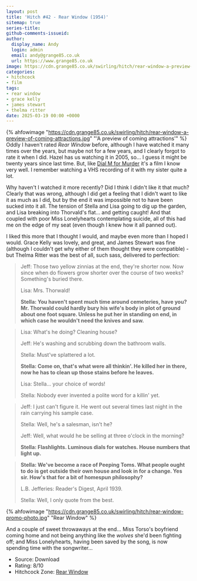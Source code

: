 ```yaml
---
layout: post
title: 'Hitch #42 - Rear Window (1954)'
sitemap: true
series-title:
github-comments-issueid:
author:
  display_name: Andy
  login: admin
  email: andy@grange85.co.uk
  url: https://www.grange85.co.uk
image: https://cdn.grange85.co.uk/swirling/hitch/rear-window-a-preview-of-coming-attractions.jpg
categories:
- hitchcock
- film
tags:
- rear window
- grace kelly
- james stewart
- thelma ritter
date: 2025-03-19 00:00 +0000
---
```

{% ahfowimage "https://cdn.grange85.co.uk/swirling/hitch/rear-window-a-preview-of-coming-attractions.jpg" "'A preview of coming attractions'" %}
Oddly I haven't rated _Rear Window_ before, although I have watched it many times over the years, but maybe not for a few years, and I clearly forgot to rate it when I did. Hazel has us watching it in 2005, so... I guess it might be twenty years since last time. But, like [Dial M for Murder](/swirling/2025/03/18/hitch-41-dial-m-for-murder-1954/) it's a film I know very well. I remember watching a VHS recording of it with my sister quite a lot.

Why haven't I watched it more recently? Did I think I didn't like it that much? Clearly that was wrong, although I did get a feeling that I didn't want to like it as much as I did, but by the end it was impossible not to have been sucked into it all. The tension of Stella and Lisa going to dig up the garden, and Lisa breaking into Thorvald's flat... and getting caught! And that coupled with poor Miss Lonelyhearts contemplating suicide, all of this had me on the edge of my seat (even though I knew how it all panned out).

I liked this more that I thought I would, and maybe even more than I hoped I would. Grace Kelly was lovely, and great, and James Stewart was fine (although I couldn't get why either of them thought they were compatible) - but Thelma Ritter was the best of all, such sass, delivered to perfection:

<blockquote>
    <p>Jeff: Those two yellow zinnias at the end, they're shorter now. Now since when do flowers grow shorter over the course of two weeks? Something's buried there.</p>
    <p>Lisa: Mrs. Thorwald!</p>
    <p><b>Stella: You haven't spent much time around cemeteries, have you? Mr. Thorwald could hardly bury his wife's body in plot of ground about one foot square. Unless he put her in standing on end, in which case he wouldn't need the knives and saw.</b></p>
</blockquote>

<blockquote>
    <p>Lisa: What's he doing? Cleaning house?</p>
    <p>Jeff: He's washing and scrubbing down the bathroom walls.</p>
    <p>Stella: Must've splattered a lot.</p>
    <p><b>Stella: Come on, that's what were all thinkin'. He killed her in there, now he has to clean up those stains before he leaves.</b></p>
    <p>Lisa: Stella... your choice of words!</p>
    <p>Stella: Nobody ever invented a polite word for a killin' yet.</p>
</blockquote>


<blockquote>
    <p>Jeff: I just can't figure it. He went out several times last night in the rain carrying his sample case.</p>
    <p>Stella: Well, he's a salesman, isn't he?</p>
    <p>Jeff: Well, what would he be selling at three o'clock in the morning?</p>
    <p><b>Stella: Flashlights. Luminous dials for watches. House numbers that light up.</b></p>
</blockquote>

<blockquote>
    <p><b>Stella: We've become a race of Peeping Toms. What people ought to do is get outside their own house and look in for a change. Yes sir. How's that for a bit of homespun philosophy?</b></p>
    <p>L.B. Jefferies: Reader's Digest, April 1939.</p>
    <p>Stella: Well, I only quote from the best.</p>
</blockquote>

{% ahfowimage "https://cdn.grange85.co.uk/swirling/hitch/rear-window-promo-photo.jpg" "Rear Window" %}

And a couple of sweet throwaways at the end... Miss Torso's boyfriend coming home and not being anything like the _wolves_ she'd been fighting off; and Miss Lonelyhearts, having been saved by the song, is now spending time with the songwriter...

 - Source: Download
 - Rating: 8/10
 - Hitchcock Zone: [Rear Window](https://the.hitchcock.zone/wiki/Rear_Window_(1954))
